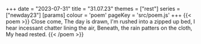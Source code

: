 +++
date = "2023-07-31"
title = "31.07.23"
themes = ["rest"]
series = ["newday23"]
[params]
  colour = 'poem'
  pageKey = 'src/poem.js'
+++
{{< poem >}}
Close come,
The day is drawn,
I'm rushed into a zipped up bed,
I hear incessant chatter lining the air,
Beneath, the rain patters on the cloth,
My head rested.
{{< /poem >}}